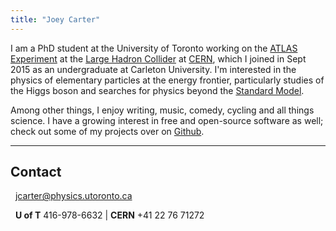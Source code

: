 ```yaml
---
title: "Joey Carter"
---
```


I am a PhD student at the University of Toronto working on the [ATLAS Experiment](https://atlas.cern) at the [Large Hadron Collider](https://home.cern/topics/large-hadron-collider) at [CERN](http://home.cern/), which I joined in Sept 2015 as an undergraduate at Carleton University. I'm interested in the physics of elementary particles at the energy frontier, particularly studies of the Higgs boson and searches for physics beyond the [Standard Model](https://home.cern/about/physics/standard-model).

Among other things, I enjoy writing, music, comedy, cycling and all things science. I have a growing interest in free and open-source software as well; check out some of my projects over on [Github](https://github.com/joeycarter).

-----

## Contact

<i class="fa fa-envelope-o" aria-hidden="true"></i> &nbsp; [jcarter@physics.utoronto.ca](mailto:jcarter@physics.utoronto.ca)

<i class="fa fa-phone" aria-hidden="true"></i> &nbsp; **U of T** 416-978-6632 | **CERN** +41 22 76 71272

